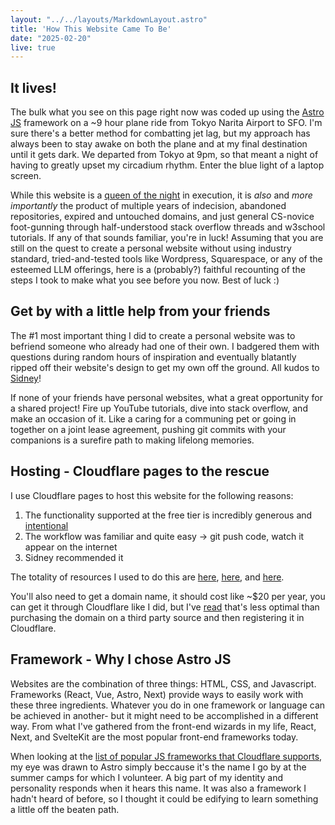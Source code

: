 ```yaml
---
layout: "../../layouts/MarkdownLayout.astro"
title: 'How This Website Came To Be'
date: "2025-02-20" 
live: true
---
```


## It lives!

The bulk what you see on this page right now was coded up using the [Astro JS](https://astro.build) framework on a ~9 hour plane ride from Tokyo Narita Airport to SFO. I'm sure there's a better method for combatting jet lag, but my approach has always been to stay awake on both the plane and at my final destination until it gets dark. We departed from Tokyo at 9pm, so that meant a night of having to greatly upset my circadium rhythm. Enter the blue light of a laptop screen. 

While this website is a [queen of the night](https://en.wikipedia.org/wiki/Epiphyllum_oxypetalum) in execution, it is _also_ and _more importantly_ the product of multiple years of indecision, abandoned repositories, expired and untouched domains, and just general CS-novice foot-gunning through half-understood stack overflow threads and w3school tutorials. If any of that sounds familiar, you're in luck! Assuming that you are still on the quest to create a personal website without using industry standard, tried-and-tested tools like Wordpress, Squarespace, or any of the esteemed LLM offerings, here is a (probably?) faithful recounting of the steps I took to make what you see before you now. Best of luck :) 

## Get by with a little help from your friends

The #1 most important thing I did to create a personal website was to befriend someone who already had one of their own. I badgered them with questions during random hours of inspiration and eventually blatantly ripped off their website's design to get my own off the ground. All kudos to [Sidney](https://sidney.com)!

If none of your friends have personal websites, what a great opportunity for a shared project! Fire up YouTube tutorials, dive into stack overflow, and make an occasion of it. Like a caring for a communing pet or going in together on a joint lease agreement, pushing git commits with your companions is a surefire path to making lifelong memories.   

## Hosting - Cloudflare pages to the rescue

I use Cloudflare pages to host this website for the following reasons:
1. The functionality supported at the free tier is incredibly generous and [intentional](https://developers.cloudflare.com/fundamentals/concepts/free-plan/) 
2. The workflow was familiar and quite easy -> git push code, watch it appear on the internet
3. Sidney recommended it

The totality of resources I used to do this are [here](https://developers.cloudflare.com/pages/framework-guides/deploy-anything/), [here](https://developers.cloudflare.com/pages/framework-guides/deploy-an-astro-site/), and [here](https://docs.astro.build/en/guides/deploy/cloudflare/).

You'll also need to get a domain name, it should cost like ~$20 per year, you can get it through Cloudflare like I did, but I've [read](https://den.dev/blog/be-a-property-owner-not-a-renter-on-the-internet/) that's less optimal than purchasing the domain on a third party source and then registering it in Cloudflare. 

## Framework - Why I chose Astro JS

Websites are the combination of three things: HTML, CSS, and Javascript. Frameworks (React, Vue, Astro, Next) provide ways to easily work with these three ingredients. Whatever you do in one framework or language can be achieved in another- but it might need to be accomplished in a different way. From what I've gathered from the front-end wizards in my life, React, Next, and SvelteKit are the most popular front-end frameworks today. 

When looking at the [list of popular JS frameworks that Cloudflare supports](https://developers.cloudflare.com/pages/framework-guides/), my eye was drawn to Astro simply beccause it's the name I go by at the summer camps for which I volunteer. A big part of my identity and personality responds when it hears this name. It was also a framework I hadn't heard of before, so I thought it could be edifying to learn something a little off the beaten path. 





